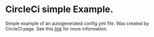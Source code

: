 # CircleCi simple Example.
Simple example of an autogenerated config.yml file. Was created by CircleCI page.
See this [link](https://circleci.com/docs/2.0/getting-started/) for more information.
